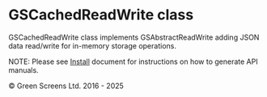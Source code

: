 # GSCachedReadWrite class
 
GSCachedReadWrite class implements GSAbstractReadWrite adding JSON data read/write for in-memory storage operations.

NOTE: Please see [Install](../install.md) document for instructions on how to generate API manuals.
 <br>

&copy; Green Screens Ltd. 2016 - 2025
